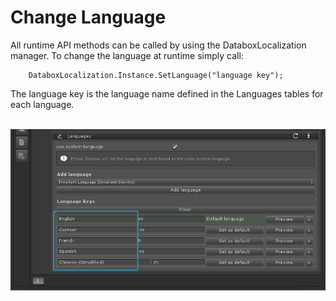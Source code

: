 Change Language
===============

All runtime API methods can be called by using the DataboxLocalization manager.
To change the language at runtime simply call:

		DataboxLocalization.Instance.SetLanguage("language key");

The language key is the language name defined in the Languages tables for each language.

<br>
<img src="img/languageKeys.png">
<br>